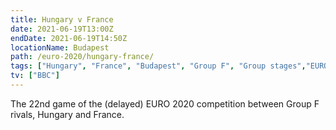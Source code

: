 ```yaml
---
title: Hungary v France
date: 2021-06-19T13:00Z
endDate: 2021-06-19T14:50Z
locationName: Budapest
path: /euro-2020/hungary-france/
tags: ["Hungary", "France", "Budapest", "Group F", "Group stages","EURO 2020"]
tv: ["BBC"]
---
```


The 22nd game of the (delayed) EURO 2020 competition between Group F rivals, Hungary and France.